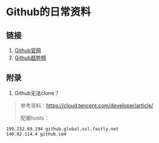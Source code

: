 # Github的日常资料

## 链接

1. [Github官网](https://github.com)
2. [Github趋势榜](https://github.com/trending)

## 附录

1. Github无法clone？
> 参考资料：https://cloud.tencent.com/developer/article/
> 
> 配置hosts：
``` shell
199.232.69.194 github.global.ssl.fastly.net
140.82.114.4 github.com
```
